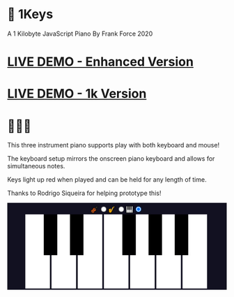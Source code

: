 # 🎹 1Keys
A 1 Kilobyte JavaScript Piano
By Frank Force 2020

# [LIVE DEMO - Enhanced Version](https://killedbyapixel.github.io/1Keys)
# [LIVE DEMO - 1k Version](https://killedbyapixel.github.io/1Keys/index.min.html)

# 🎻🎷🎹

This three instrument piano supports play with both keyboard and mouse!

The keyboard setup mirrors the onscreen piano keyboard and allows for simultaneous notes.

Keys light up red when played and can be held for any length of time.

Thanks to Rodrigo Siqueira for helping prototype this!

![Screenshot](/screen.jpg)

